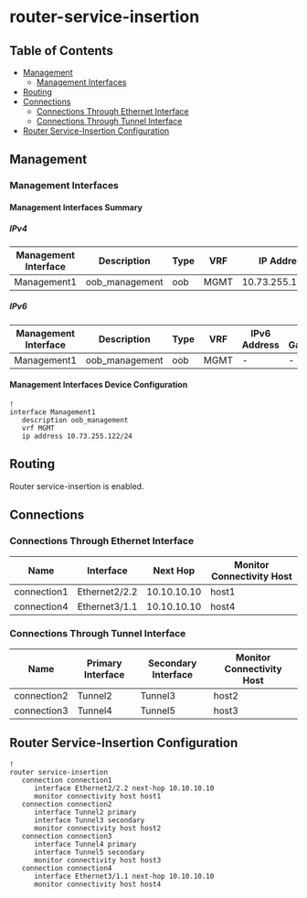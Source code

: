 # router-service-insertion

## Table of Contents

- [Management](#management)
  - [Management Interfaces](#management-interfaces)
- [Routing](#routing)
- [Connections](#connections)
  - [Connections Through Ethernet Interface](#connections-through-ethernet-interface)
  - [Connections Through Tunnel Interface](#connections-through-tunnel-interface)
- [Router Service-Insertion Configuration](#router-service-insertion-configuration)

## Management

### Management Interfaces

#### Management Interfaces Summary

##### IPv4

| Management Interface | Description | Type | VRF | IP Address | Gateway |
| -------------------- | ----------- | ---- | --- | ---------- | ------- |
| Management1 | oob_management | oob | MGMT | 10.73.255.122/24 | 10.73.255.2 |

##### IPv6

| Management Interface | Description | Type | VRF | IPv6 Address | IPv6 Gateway |
| -------------------- | ----------- | ---- | --- | ------------ | ------------ |
| Management1 | oob_management | oob | MGMT | - | - |

#### Management Interfaces Device Configuration

```eos
!
interface Management1
   description oob_management
   vrf MGMT
   ip address 10.73.255.122/24
```

## Routing

Router service-insertion is enabled.

## Connections

### Connections Through Ethernet Interface

| Name | Interface | Next Hop | Monitor Connectivity Host |
| ---- | --------- | -------- | ------------------------- |
| connection1 | Ethernet2/2.2 | 10.10.10.10 | host1 |
| connection4 | Ethernet3/1.1 | 10.10.10.10 | host4 |

### Connections Through Tunnel Interface

| Name | Primary Interface | Secondary Interface | Monitor Connectivity Host |
| ---- | ----------------- | ------------------- | ------------------------- |
| connection2 | Tunnel2 | Tunnel3 | host2 |
| connection3 | Tunnel4 | Tunnel5 | host3 |

## Router Service-Insertion Configuration

```eos
!
router service-insertion
   connection connection1
      interface Ethernet2/2.2 next-hop 10.10.10.10
      monitor connectivity host host1
   connection connection2
      interface Tunnel2 primary
      interface Tunnel3 secondary
      monitor connectivity host host2
   connection connection3
      interface Tunnel4 primary
      interface Tunnel5 secondary
      monitor connectivity host host3
   connection connection4
      interface Ethernet3/1.1 next-hop 10.10.10.10
      monitor connectivity host host4
```
